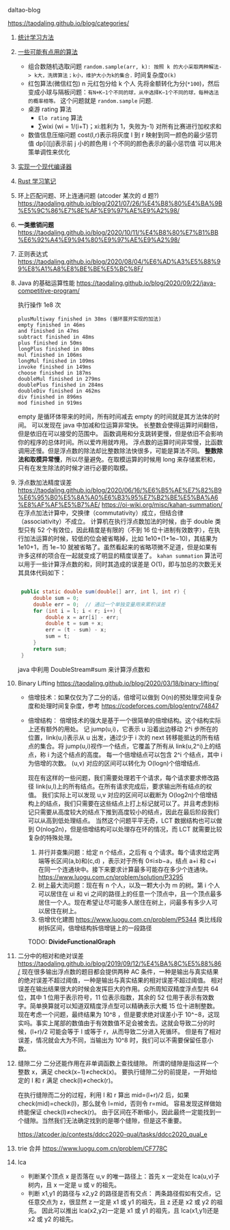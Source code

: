 daltao-blog

https://taodaling.github.io/blog/categories/

1. [统计学习方法](https://taodaling.github.io/blog/2022/08/18/%E7%BB%9F%E8%AE%A1%E5%AD%A6%E4%B9%A0%E6%96%B9%E6%B3%95/)
2. [一些可能有点用的算法](https://taodaling.github.io/blog/2022/12/17/%E4%B8%80%E4%BA%9B%E5%8F%AF%E8%83%BD%E6%9C%89%E7%82%B9%E7%94%A8%E7%9A%84%E7%AE%97%E6%B3%95/)

   - 组合数随机选取问题
     `random.sample(arr, k): 按照 k 的大小采取两种解法-> k大，洗牌算法；k小，维护大小为k的集合.`
     时间复杂度`O(k)`
   - 红包算法(微信红包)
     n 元红包分给 k 个人
     先将金额转化为分(`*100`)，然后变成小球与隔板问题：`有N+K−1个不同的球，从中选择K−1个不同的球，每种选法的概率相等。`
     这个问题就是 `random.sample` 问题.
   - 桌游 rating 算法
     - `Elo rating` 算法
     - ∑wixi (wi = 1/(i+T)；xi:胜利为 1，失败为-1) 对所有比赛进行加权求和
   - 数值信息压缩问题
     cost(l,r)表示将灰度 l 到 r 映射到同一颜色的最少惩罚值
     dp[i][j]表示前 j 小的颜色用 i 个不同的颜色表示的最小惩罚值
     可以用决策单调性来优化

3. [实现一个现代编译器](https://taodaling.github.io/blog/2022/04/09/%E5%AE%9E%E7%8E%B0%E4%B8%80%E4%B8%AA%E7%8E%B0%E4%BB%A3%E7%BC%96%E8%AF%91%E5%99%A8/)
4. [Rust 学习笔记](https://taodaling.github.io/blog/2021/11/21/rust%E5%AD%A6%E4%B9%A0%E7%AC%94%E8%AE%B0/)
5. 环上匹配问题、环上连通问题 (atcoder 某次的 d 题?)
   https://taodaling.github.io/blog/2021/07/26/%E4%B8%80%E4%BA%9B%E5%9C%86%E7%8E%AF%E9%97%AE%E9%A2%98/
6. **一类撤销问题**
   https://taodaling.github.io/blog/2020/10/11/%E4%B8%80%E7%B1%BB%E6%92%A4%E9%94%80%E9%97%AE%E9%A2%98/
7. 正则表达式
   https://taodaling.github.io/blog/2020/08/04/%E6%AD%A3%E5%88%99%E8%A1%A8%E8%BE%BE%E5%BC%8F/
8. Java 的基础运算性能
   https://taodaling.github.io/blog/2020/09/22/java-competitive-program/

   执行操作 1e8 次

   ```
   plusMultiway finished in 38ms (循环展开实现的加法)
   empty finished in 46ms
   and finished in 47ms
   subtract finished in 48ms
   plus finished in 50ms
   longPlus finished in 80ms
   mul finished in 106ms
   longMul finished in 109ms
   invoke finished in 149ms
   choose finished in 187ms
   doubleMul finished in 279ms
   doublePlus finished in 284ms
   doubleDiv finished in 462ms
   div finished in 896ms
   mod finished in 919ms
   ```

   empty 是循环体带来的时间，所有时间减去 empty 的时间就是其方法体的时间。
   可以发现在 java 中加减和位运算非常快。
   长整数会使得运算时间翻倍，但是依旧在可以接受的范围中。
   函数调用和分支跳转更慢，但是依旧不会影响你的程序的总体时间。所以爱咋用就咋用。
   浮点数的运算时间非常慢，比函数调用还慢。但是浮点数的除法却比整数除法快很多，可能是算法不同。
   **整数除法和取模异常慢**，所以尽量避免。在取模运算的时候用 long 来存储累积和，只有在发生除法的时候才进行必要的取模。

9. 浮点数加法精度误差
   https://taodaling.github.io/blog/2020/06/16/%E6%B5%AE%E7%82%B9%E6%95%B0%E5%8A%A0%E6%B3%95%E7%B2%BE%E5%BA%A6%E8%AF%AF%E5%B7%AE/
   https://oi-wiki.org/misc/kahan-summation/
   在浮点加法计算中，交换律（commutativity）成立，但结合律（associativity）不成立。
   计算机在执行浮点数加法的时候，由于 double 类型只有 52 个有效位，因此精度是有限的（不到 16 位十进制有效数字），在执行加法运算的时候，较低的位会被省略掉，比如 1e10+(1+1e−10)，其结果为 1e10+1，而 1e−10 就被省略了。虽然看起来的省略项微不足道，但是如果有许多这样的项合在一起就变成了明显的精度误差了。
   `kahan summation` 算法可以用于一些计算浮点数的和，同时其造成的误差是 O(1)，即与加总的次数无关
   其具体代码如下：

   ```java

    public static double sum(double[] arr, int l, int r) {
        double sum = 0;
        double err = 0;  // 通过一个单独变量用来累积误差
        for (int i = l; i < r; i++) {
            double x = arr[i] - err;
            double t = sum + x;
            err = (t - sum) - x;
            sum = t;
        }
        return sum;
    }
   ```

   java 中利用 DoubleStream#sum 来计算浮点数和

10. Binary Lifting
    https://taodaling.github.io/blog/2020/03/18/binary-lifting/

    - 倍增技术：如果仅仅为了二分的话，倍增可以做到 O(n)的预处理空间复杂度和处理时间复杂度，参考 https://codeforces.com/blog/entry/74847
    - 倍增结构：
      倍增技术的强大是基于一个很简单的倍增结构。这个结构实际上还有额外的用处。
      记 jump(u,i)，它表示 u 沿着出边移动 2^i 步所在的位置，link(u,i)表示从 u 出发，通过少于 i 次的 next 转移能抵达的所有结点的集合。将 jump(u,i)视作一个结点，它覆盖了所有从 link(u,2^i)上的结点，称 i 为这个结点的高度。
      每一个倍增结点可以包含 2^i 个结点，其中 i 为倍增的次数。
      (u,v) 对应的区间可以转化为 O(logn)个倍增结点.

      现在有这样的一些问题，我们需要处理若干个请求，每个请求要求修改路径 link(u,l)上的所有结点。在所有请求完成后，要求输出所有结点的权值。
      我们实际上可以发现 u,v 对应的区间可以截断为 O(log2n)个倍增结构上的结点，我们只需要在这些结点上打上标记就可以了。并且考虑到标记只需要从高度较大的结点下推到高度较小的结点，因此在最后阶段我们可以从高到低处理结点。
      当然这个问题平平无奇，LCT 数据结构也可以做到 O(nlog2n)，但是倍增结构可以处理存在环的情况，而 LCT 就需要比较复杂的特殊处理。

      1. 并行并查集问题：给定 n 个结点，之后有 q 个请求。每个请求给定两端等长区间(a,b)和(c,d) ，表示对于所有 0≤i≤b−a，结点 a+i 和 c+i 在同一个连通块中。接下来要求计算最多可能存在多少个连通块。
         https://www.luogu.com.cn/problem/solution/P3295
      2. 树上最大流问题：现在有 n 个人，以及一颗大小为 m 的树。第 i 个人可以居住在 ui 和 vi 之间的路径上的任意一个顶点中，且一个顶点最多居住一个人。现在希望让尽可能多人居住在树上，问最多有多少人可以居住在树上。
      3. 倍增优化建图
         https://www.luogu.com.cn/problem/P5344
         类比线段树拆区间，倍增结构拆倍增链上的一段路径

      TODO: **DivideFunctionalGraph**

11. 二分中的相对和绝对误差
    https://taodaling.github.io/blog/2019/09/12/%E4%BA%8C%E5%88%86/
    现在很多输出浮点数的题目都会提供两种 AC 条件，一种是输出与真实结果的绝对误差不超过阈值，一种是输出与真实结果的相对误差不超过阈值。
    相对误差在输出结果很大的时候会发挥巨大的作用。众所周知双精度浮点型共 64 位，其中 1 位用于表示符号，11 位表示指数，其余的 52 位用于表示有效数字。简单换算就可以知道双精度浮点型可以精确表示大概 15 位十进制整数。
    现在考虑一个问题，最终结果为 10^8 ，但是要求绝对误差小于 10^−8，这现实吗。事实上尾部的数值由于有效数值不足会被舍去。这就会导致二分的时候，(l+r)/2 可能会等于 l 或等于 r，从而导致二分进入死循环。
    但是有了相对误差，情况就会大为不同，当输出为 10^8 时，我们可以不需要保留任意小数。
12. 缝隙二分
    二分还能作用在非单调函数上查找缝隙。
    所谓的缝隙是指这样一个整数 x，满足 check(x−1)≠check(x)。
    要执行缝隙二分的前提是，一开始给定的 l 和 r 满足 check(l)≠check(r)。

    在执行缝隙而二分的过程，利用 l 和 r 算出 mid=(l+r)/2 后，如果 check(mid)=check(l)，那么就令 l=mid，否则令 r=mid。
    容易发现这样做始终能保证 check(l)≠check(r)。
    由于区间在不断缩小，因此最终一定能找到一个缝隙。当然我们无法确定找到的是哪个缝隙，但是这不重要。

    https://atcoder.jp/contests/ddcc2020-qual/tasks/ddcc2020_qual_e

13. trie 合并
    https://www.luogu.com.cn/problem/CF778C
14. lca
    - 判断某个顶点 x 是否落在 u,v 的唯一路径上：首先 x 一定处在 lca(u,v)子树内，且 x 一定是 u 或 v 的祖先。
    - 判断 x1,y1 的路径与 x2,y2 的路径是否有交点：
      两条路径假如有交点，记任意交点为 z，很显然 z 一定是 x1 或 y1 的祖先，且 z 还是 x2 或 y2 的祖先。
      因此可以推出 lca(x2,y2)一定是 x1 或 y1 的祖先，且 lca(x1,y1)还是 x2 或 y2 的祖先。
